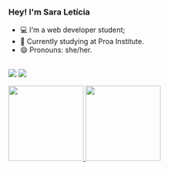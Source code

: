 ### Hey! I'm Sara Letícia

- 💻 I’m a web developer student;
- 📖 Currently studying at Proa Institute.
- 😄 Pronouns: she/her.
  ##
 
<div> 
  
 <a href = "mailto:contatosaraleticianascimento@gmail.com"><img src="https://img.shields.io/badge/Gmail-D14836?style=for-the-badge&logo=gmail&logoColor=white" target="_blank"></a>
  <a href="https://www.linkedin.com/in/sara-let%C3%ADcia-7503b6264/" target="_blank"><img src="https://img.shields.io/badge/-LinkedIn-%230077B5?style=for-the-badge&logo=linkedin&logoColor=white"
  target="_blank"></a> 

<div>
<a href="https://github.com/sara-lnas">
<img loading="lazy" height="150em" src="https://github-readme-stats.vercel.app/api/top-langs/?username=sara-lnas&layout=compact&langs_count=7&theme=tokyonight"/>
<img loading="lazy" height="150em" src="https://github-readme-stats.vercel.app/api?username=sara-lnas&show_icons=true&theme=tokyonight&include_all_commits=true&count_private=true"/>
</div>
